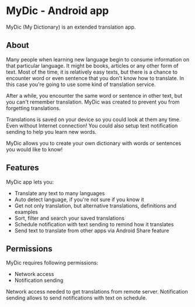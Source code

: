# MyDic - Android app

MyDic (My Dictionary) is an extended translation app.

## About

Many people when learning new language begin to consume information on that particular language.
It might be books, articles or any other form of text.
Most of the time, it is relatively easy texts, but there is a chance to encounter word or even sentence that you don't know how to translate.
In this case you're going to use some kind of translation service.

After a while, you encounter the same word or sentence in other text, but you can't remember translation.
MyDic was created to prevent you from forgetting translations.

Translations is saved on your device so you could look at them any time.
Even without Internet connection!
You could also setup text notification sending to help you learn new words.

MyDic allows you to create your own dictionary with words or sentences you would like to know!

## Features

MyDic app lets you:

- Translate any text to many languages
- Auto detect language, if you're not sure if you know it
- Get not only translation, but alternative translations, definitions and examples
- Sort, filter and search your saved translations
- Schedule notification with text sending to remind how it translates
- Send text to translate from other apps via Android Share feature

## Permissions

MyDic requires following permissions:

- Network access
- Notification sending

Network access needed to get translations from remote server.
Notification sending allows to send notifications with text on schedule.
